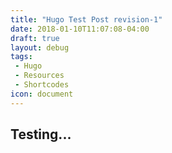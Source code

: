 ```yaml
---
title: "Hugo Test Post revision-1"
date: 2018-01-10T11:07:08-04:00
draft: true
layout: debug
tags:
 - Hugo
 - Resources
 - Shortcodes
icon: document
---
```


## Testing...